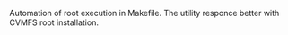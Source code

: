 Automation of root execution in Makefile. The utility responce better with CVMFS root installation.
